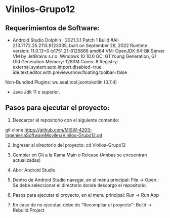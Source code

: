 # Vinilos-Grupo12


## Requerimientos de Software:

- Android Studio Dolphin | 2021.3.1 Patch 1
Build #AI-213.7172.25.2113.9123335, built on September 29, 2022
Runtime version: 11.0.13+0-b1751.21-8125866 amd64
VM: OpenJDK 64-Bit Server VM by JetBrains s.r.o.
Windows 10 10.0
GC: G1 Young Generation, G1 Old Generation
Memory: 1280M
Cores: 8
Registry:
    external.system.auto.import.disabled=true
    ide.text.editor.with.preview.show.floating.toolbar=false

Non-Bundled Plugins:
    wu.seal.tool.jsontokotlin (3.7.4)

- Java Jdk 11 o superior.



## Pasos para ejecutar el proyecto:


1. Descarcar el repositorio con el siguiente comando:


git clone https://github.com/MISW-4203-IngenieriaSoftwareMoviles/Vinilos-Grupo12.git

2. Ingresar al directorio del proyecto:
cd Vinilos-Grupo12

3. Cambiar en Git a la Rama Main o Release (Ambas se encuentran actualizadas)

4. Abrir Android Studio.

5. Dentro de Android Studio  navegar, en el menu principal: File -> Open : Se debe seleccionar el directorio donde descargo el repositorio.

6. Pasos para ejecutar el proyecto, en el menu principal: Run ->  Run App

7. En caso de no ejecutar, debe de "Recompilar el proyecto": Build -> Rebuild Project


